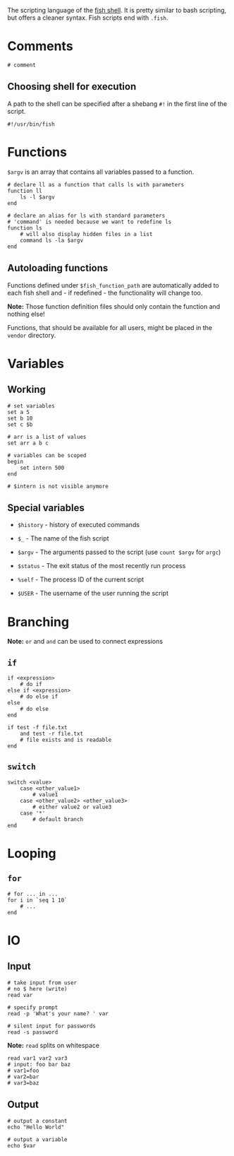 The scripting language of the [fish shell](https://github.com/fish-shell/fish-shell). It is pretty similar to bash scripting, but offers a cleaner syntax. Fish scripts end with `.fish`. 

# Comments

    # comment

## Choosing shell for execution

A path to the shell can be specified after a shebang `#!` in the first line of the script.

    #!/usr/bin/fish

# Functions

`$argv` is an array that contains all variables passed to a function.

``` fish
# declare ll as a function that calls ls with parameters
function ll 
    ls -l $argv
end

# declare an alias for ls with standard parameters
# 'command' is needed because we want to redefine ls 
function ls
    # will also display hidden files in a list
    command ls -la $argv
end
```

## Autoloading functions

Functions defined under `$fish_function_path` are automatically added to each fish shell and - if redefined - the functionality will change too. 

**Note:** Those function definition files should only contain the function and nothing else!

Functions, that should be available for all users, might be placed in the `vendor` directory.

# Variables

## Working

```
# set variables
set a 5
set b 10
set c $b 

# arr is a list of values
set arr a b c

# variables can be scoped
begin
    set intern 500
end

# $intern is not visible anymore
```

## Special variables

- `$history` - history of executed commands 

- `$_` - The name of the fish script

- `$argv` - The arguments passed to the script (use `count $argv` for `argc`) 

- `$status` - The exit status of the most recently run process

- `%self` - The process ID of the current script

- `$USER` - The username of the user running the script

# Branching

**Note:** `or` and `and` can be used to connect expressions

## `if`
    
    if <expression>
        # do if
    else if <expression>
        # do else if
    else
        # do else
    end

    if test -f file.txt
        and test -r file.txt
        # file exists and is readable
    end
    
## `switch`

    switch <value>
        case <other_value1>
            # value1 
        case <other_value2> <other_value3>
            # either value2 or value3
        case '*'
            # default branch
    end
 
# Looping

## `for`

    # for ... in ...
    for i in `seq 1 10`
        # ...
    end

# IO

## Input
    
    # take input from user
    # no $ here (write)
    read var

    # specify prompt
    read -p 'What's your name? ' var
   
    # silent input for passwords
    read -s password

**Note:** `read` splits on whitespace 

    read var1 var2 var3
    # input: foo bar baz
    # var1=foo
    # var2=bar
    # var3=baz
    
## Output 
    
    # output a constant
    echo "Hello World"

    # output a variable
    echo $var
